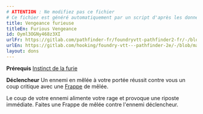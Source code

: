 ```yaml
---
# ATTENTION : Ne modifiez pas ce fichier
# Ce fichier est généré automatiquement par un script d'après les données du module Foundry VTT officiel et de sa traduction
title: Vengeance furieuse
titleEn: Furious Vengeance
id: Oyml3OGNy468z3XI
urlFr: https://gitlab.com/pathfinder-fr/foundryvtt-pathfinder2-fr/-/blob/master/data/feats/Oyml3OGNy468z3XI.htm
urlEn: https://gitlab.com/hooking/foundry-vtt---pathfinder-2e/-/blob/master/packs/data/feats.db/furious-vengeance.json
layout: dons
---
```

**Prérequis** [Instinct de la furie](../capacité-classe/instinct-de-la-furie.html)

**Déclencheur** Un ennemi en mêlée à votre portée réussit contre vous un coup critique avec une [Frappe](../actions/frapper.html) de mêlée.

Le coup de votre ennemi alimente votre rage et provoque une riposte immédiate. Faites une Frappe de mêlée contre l'ennemi déclencheur.

